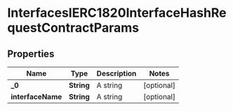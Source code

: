 

# InterfacesIERC1820InterfaceHashRequestContractParams

## Properties

Name | Type | Description | Notes
------------ | ------------- | ------------- | -------------
**_0** | **String** | A string |  [optional]
**interfaceName** | **String** | A string |  [optional]




